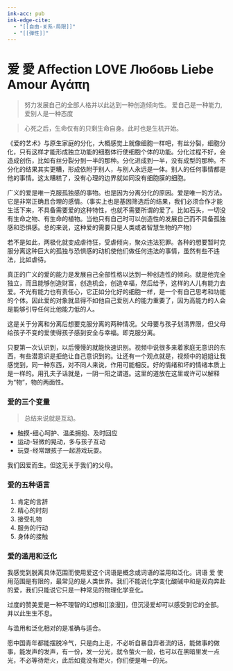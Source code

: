 ```yaml
---
ink-acc: pub
ink-edge-cite: 
  - "[[自由-关系-局限]]"
  - "[[弹性]]"
---
```


# 爱 愛 Affection LOVE Любовь Liebe Amour Αγάπη

> 努力发展自己的全部人格并以此达到一种创造倾向性。
> 爱自己是一种能力,爱别人是一种态度

> 心死之后，生命仅有的只剩生命自身。此时也是生机开始。


《爱的艺术》与原生家庭的分化，大概感觉上就像细胞一样吧，有丝分裂，细胞分化，只有这样才能形成独立功能的细胞体行使细胞个体的功能。分化过程不好，会造成创伤，比如有丝分裂分到一半的那种。分化进成到一半，没有成型的那种。不分化的结果其实更糟，形成依附于别人，与别人永远是一体。别人的任何事情都是他的事情。这太糟糕了，没有心理的边界就如同没有细胞膜的细胞。  

广义的爱是唯一克服孤独感的事物。也是因为分离分化的原因。爱是唯一的方法。它是非常正确且合理的感情。（事实上也是基因筛选后的结果，我们必须合作才能生活下来，不具备需要爱的这种特性，也就不需要所谓的爱了。比如石头，一切没有生命之物、有生命的植物。当他只有自己时可以创造性的发展自己而不具备孤独感和恐惧感。总的来说，这种爱的需要只是人类或者智慧生物的产物）

若不是如此，两极化就变成虐待狂，受虐倾向，聚众违法犯罪。各种的想要暂时克服分离这种巨大的孤独与恐惧感的动机使他们做任何违法的事情，虽然有些不违法，比如虐待。  

真正的广义的爱的能力是发展自己全部性格以达到一种创造性的倾向。就是他完全独立，而且能够创造财富，创造机会，创造幸福，然后给予，这样的人儿有能力去爱。不光有能力也有责任心，它正如分化好的细胞一样，是一个有自己思考和功能的个体。因此爱的对象就显得不如他自己爱别人的能力重要了，因为高能力的人会是能够引导任何比他能力低的人。

这是关于分离和分离后想要克服分离的两种情况。父母要与孩子划清界限，但父母给孩子不变的爱使得孩子感到安全与幸福。即克服分离。  
  

只要第一次认识到，以后慢慢的就能快速识别。视频中说很多来着家庭无意识的东西，有些潜意识是拒绝让自己意识到的。让还有一个观点就是，视频中的姐姐让我感觉到，同一种东西，对不同人来说，作用可能相反。好的情绪和坏的情绪本质上是一样的。用孔夫子话就是，一阴一阳之谓道。这里的道放在这里或许可以解释为“物”，物的两面性。  



### 爱的三个变量
> 总结来说就是互动。

- 触摸-细心呵护、温柔拥抱、及时回应
- 运动-轻微的晃动，多与孩子互动
- 玩耍-经常跟孩子一起游戏玩耍。

我们因爱而生。但这无关于我们的父母。

### 爱的五种语言

1. 肯定的言辞
2. 精心的时刻
3. 接受礼物
4. 服务的行动
5. 身体的接触


### 爱的滥用和泛化

我感觉到脱离具体范围而使用爱这个词语是概念或词语的滥用和泛化。词语 爱 使用范围是有限的，最常见的是人类世界。我们不能说化学变化酸碱中和是双向奔赴的爱，我们只能说它只是一种常见的物理化学变化。

过度的赞美爱是一种不理智的幻想和[[浪漫]]，但沉浸爱却可以感受到它的全部。并以此生生不息。

与滥用和泛化相对的是准确与适合。

愿中国青年都能摆脱冷气，只是向上走，不必听自暴自弃者流的话，能做事的做事，能发声的发声，有一份，发一分光，就令萤火一般，也可以在黑暗里发一点光，不必等待炬火，此后如竟没有炬火，你们便是唯一的光。